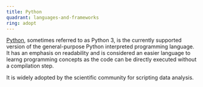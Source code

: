 ```yaml
---
title: Python
quadrant: languages-and-frameworks
ring: adopt
---
```


[Python](https://www.python.org), sometimes referred to as Python 3, is the
currently supported version of the general-purpose Python interpreted programming
language. It has an emphasis on readability and is considered an easier language
to learng programming concepts as the code can be directly executed without
a compilation step.

It is widely adopted by the scientific community for scripting data analysis.
